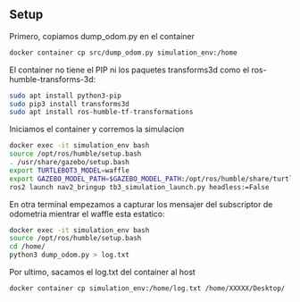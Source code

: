 ## Setup
Primero, copiamos dump_odom.py en el container
```bash
docker container cp src/dump_odom.py simulation_env:/home
```
El container no tiene el PIP ni los paquetes transforms3d como el ros-humble-transforms-3d:

```bash
sudo apt install python3-pip
sudo pip3 install transforms3d
sudo apt install ros-humble-tf-transformations
```

Iniciamos el container y corremos la simulacion 
```bash
docker exec -it simulation_env bash
source /opt/ros/humble/setup.bash
. /usr/share/gazebo/setup.bash
export TURTLEBOT3_MODEL=waffle
export GAZEBO_MODEL_PATH=$GAZEBO_MODEL_PATH:/opt/ros/humble/share/turtlebot3_gazebo/models
ros2 launch nav2_bringup tb3_simulation_launch.py headless:=False
```

En otra terminal empezamos a capturar los mensajer del subscriptor de odometria mientrar el waffle esta estatico:
```bash
docker exec -it simulation_env bash
source /opt/ros/humble/setup.bash
cd /home/
python3 dump_odom.py > log.txt
```
Por ultimo, sacamos el log.txt del container al host
```bash
docker container cp simulation_env:/home/log.txt /home/XXXXX/Desktop/
```
